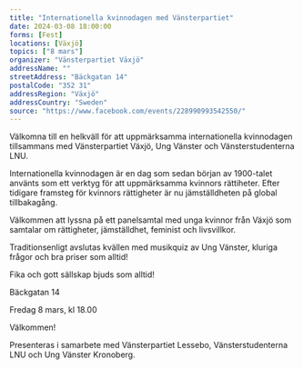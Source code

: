 ```yaml
---
title: "Internationella kvinnodagen med Vänsterpartiet"
date: 2024-03-08 18:00:00
forms: [Fest]
locations: [Växjö]
topics: ["8 mars"]
organizer: "Vänsterpartiet Växjö"
addressName: ""
streetAddress: "Bäckgatan 14"
postalCode: "352 31"
addressRegion: "Växjö"
addressCountry: "Sweden"
source: "https://www.facebook.com/events/228990993542550/"
---
```

Välkomna till en helkväll för att uppmärksamma internationella kvinnodagen tillsammans med Vänsterpartiet Växjö, Ung Vänster och Vänsterstudenterna LNU.

Internationella kvinnodagen är en dag som sedan början av 1900-talet använts som ett verktyg för att uppmärksamma kvinnors rättiheter. Efter tidigare framsteg för kvinnors rättigheter är nu jämställdheten på global tillbakagång.

Välkommen att lyssna på ett panelsamtal med unga kvinnor från Växjö som samtalar om rättigheter, jämställdhet, feminist och livsvillkor.

Traditionsenligt avslutas kvällen med musikquiz av Ung Vänster, kluriga frågor och bra priser som alltid!

Fika och gott sällskap bjuds som alltid!

Bäckgatan 14

Fredag 8 mars, kl 18.00

Välkommen!

Presenteras i samarbete med Vänsterpartiet Lessebo, Vänsterstudenterna LNU och Ung Vänster Kronoberg.